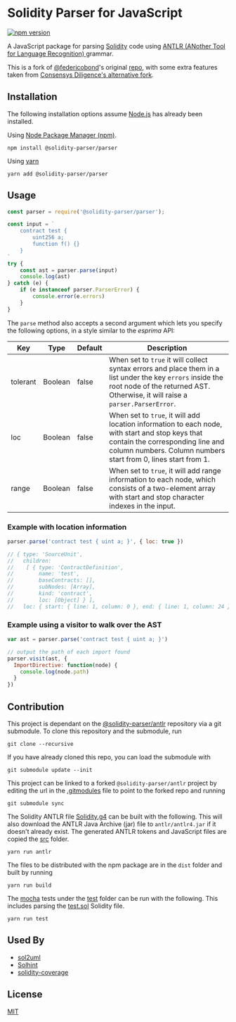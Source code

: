 # Solidity Parser for JavaScript

[![npm version](https://badge.fury.io/js/%40solidity-parser%2Fparser.svg)](https://badge.fury.io/js/%40solidity-parser%2Fparser)

A JavaScript package for parsing [Solidity](https://solidity.readthedocs.io/) code using [ANTLR (ANother Tool for Language Recognition) ](https://www.antlr.org/) grammar.

This is a fork of [@federicobond](https://github.com/federicobond)'s original [repo](https://github.com/federicobond/solidity-parser-antlr),
with some extra features taken from [Consensys Diligence's alternative fork](https://github.com/consensys/solidity-parser-antlr).

## Installation

The following installation options assume [Node.js](https://nodejs.org/en/download/) has already been installed.

Using [Node Package Manager (npm)](https://www.npmjs.com/).

```
npm install @solidity-parser/parser
```

Using [yarn](https://yarnpkg.com/)

```
yarn add @solidity-parser/parser
```

## Usage

```javascript
const parser = require('@solidity-parser/parser');

const input = `
    contract test {
        uint256 a;
        function f() {}
    }
`
try {
    const ast = parser.parse(input)
    console.log(ast)
} catch (e) {
    if (e instanceof parser.ParserError) {
        console.error(e.errors)
    }
}
```

The `parse` method also accepts a second argument which lets you specify the
following options, in a style similar to the _esprima_ API:

| Key      | Type    | Default | Description                                                                                                                                                                                          |
|----------|---------|---------|------------------------------------------------------------------------------------------------------------------------------------------------------------------------------------------------------|
| tolerant | Boolean | false   | When set to `true` it will collect syntax errors and place them in a list under the key `errors` inside the root node of the returned AST. Otherwise, it will raise a `parser.ParserError`.          |
| loc      | Boolean | false   | When set to `true`, it will add location information to each node, with start and stop keys that contain the corresponding line and column numbers. Column numbers start from 0, lines start from 1. |
| range    | Boolean | false   | When set to `true`, it will add range information to each node, which consists of a two-element array with start and stop character indexes in the input.                                            |


### Example with location information

```javascript
parser.parse('contract test { uint a; }', { loc: true })

// { type: 'SourceUnit',
//   children:
//    [ { type: 'ContractDefinition',
//        name: 'test',
//        baseContracts: [],
//        subNodes: [Array],
//        kind: 'contract',
//        loc: [Object] } ],
//   loc: { start: { line: 1, column: 0 }, end: { line: 1, column: 24 } } }

```

### Example using a visitor to walk over the AST

```javascript
var ast = parser.parse('contract test { uint a; }')

// output the path of each import found
parser.visit(ast, {
  ImportDirective: function(node) {
    console.log(node.path)
  }
})
```

## Contribution

This project is dependant on the [@solidity-parser/antlr](https://github.com/solidity-parser/antlr) repository via a git submodule. To clone this repository and the submodule, run

```
git clone --recursive
```

If you have already cloned this repo, you can load the submodule with 

```
git submodule update --init
```

This project can be linked to a forked `@solidity-parser/antlr` project by editing the url in the [.gitmodules](.gitmodules) file to point to the forked repo and running

```
git submodule sync
```

The Solidity ANTLR file [Solidity.g4](./antlr/Solidity.g4) can be built with the following. This will also download the ANTLR Java Archive (jar) file to `antlr/antlr4.jar` if it doesn't already exist. The generated ANTLR tokens and JavaScript files are copied the [src](./src) folder.

```
yarn run antlr
```

The files to be distributed with the npm package are in the `dist` folder and built by running

```
yarn run build
```

The [mocha](https://mochajs.org/) tests under the [test](./test) folder can be run with the following. This includes parsing the [test.sol](./test/test.sol) Solidity file.

```
yarn run test
```

## Used By

* [sol2uml](https://github.com/naddison36/sol2uml)
* [Solhint](https://github.com/protofire/solhint/)
* [solidity-coverage](https://github.com/sc-forks/solidity-coverage)

## License

[MIT](./LICENSE)
